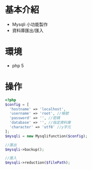 # 基本介紹
- Mysqli 小功能製作
- 資料庫匯出/匯入

# 環境
- php 5

# 操作
```php
<?php
$config = [
  'hostname' => 'localhost',
  'username' => 'root', //帳號
  'password' => '', //密碼
  'database' => '', //指定資料庫
  'character' => 'utf8' //y字元
];
$mysqli = new Mysqlifunction($config);

//匯出
$mysqli->backup();

//匯入
$mysqli->reduction($filePath);

```

